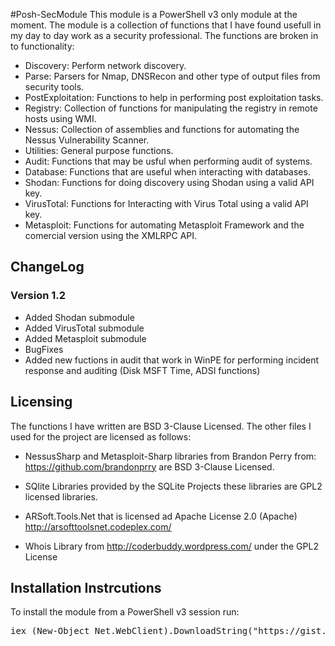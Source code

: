 #Posh-SecModule
This module is a PowerShell v3 only module at the moment. The module is a collection of functions that I have found usefull in my day to day work as a security professional. The functions are broken in to functionality:

- Discovery: Perform network discovery.
- Parse: Parsers for Nmap, DNSRecon and other type of output files from security tools.
- PostExploitation: Functions to help in performing post exploitation tasks.
- Registry: Collection of functions for manipulating the registry in remote hosts using WMI.
- Nessus: Collection of assemblies and functions for automating the Nessus Vulnerability Scanner.
- Utilities: General purpose functions.
- Audit: Functions that may be usful when performing audit of systems.
- Database: Functions that are useful when interacting with databases.
- Shodan: Functions for doing discovery using Shodan using a valid API key.
- VirusTotal: Functions for Interacting with Virus Total using a valid API key.
- Metasploit: Functions for automating Metasploit Framework and the comercial version using the XMLRPC API.

## ChangeLog
### Version 1.2
- Added Shodan submodule
- Added VirusTotal submodule
- Added Metasploit submodule
- BugFixes
- Added new fuctions in audit that work in WinPE for performing incident response and auditing (Disk MSFT Time, ADSI functions)
## Licensing
The functions I have written are BSD 3-Clause Licensed. The other files I used for the project are licensed as follows: 

- NessusSharp and Metasploit-Sharp libraries from Brandon Perry from: https://github.com/brandonprry are BSD 3-Clause Licensed.

- SQlite Libraries provided by the SQLite Projects these libraries are GPL2 licensed libraries.

- ARSoft.Tools.Net that is licensed ad Apache License 2.0 (Apache) http://arsofttoolsnet.codeplex.com/

- Whois Library from http://coderbuddy.wordpress.com/ under the GPL2 License

## Installation Instrcutions

To install the module from a PowerShell v3 session run:
<pre>
iex (New-Object Net.WebClient).DownloadString("https://gist.github.com/darkoperator/6404266/raw/982cae410fc41f6c64e69d91fc3dda777554f241/gistfile1.ps1")
</pre>
